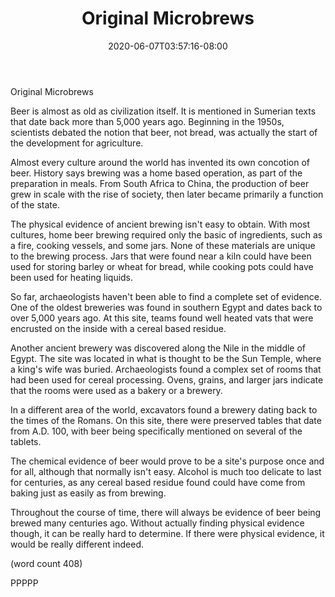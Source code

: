 ﻿---
title: "Original Microbrews"
date: 2020-06-07T03:57:16-08:00
description: "Microbrews Tips for Web Success"
featured_image: "/images/Microbrews.jpg"
tags: ["Microbrews"]
---

Original Microbrews

Beer is almost as old as civilization itself.  It is
mentioned in Sumerian texts that date back more than
5,000 years ago.  Beginning in the 1950s, scientists
debated the notion that beer, not bread, was actually
the start of the development for agriculture.  

Almost every culture around the world has invented
its own concotion of beer.  History says brewing
was a home based operation, as part of the preparation
in meals.  From South Africa to China, the production
of beer grew in scale with the rise of society, 
then later became primarily a function of the state.

The physical evidence of ancient brewing isn't easy
to obtain.  With most cultures, home beer brewing
required only the basic of ingredients, such as a
fire, cooking vessels, and some jars.  None of these
materials are unique to the brewing process.  Jars
that were found near a kiln could have been used
for storing barley or wheat for bread, while cooking
pots could have been used for heating liquids.

So far, archaeologists haven't been able to find a
complete set of evidence.  One of the oldest 
breweries was found in southern Egypt and dates back 
to over 5,000 years ago.  At this site, teams found
well heated vats that were encrusted on the inside
with a cereal based residue.

Another ancient brewery was discovered along the 
Nile in the middle of Egypt.  The site was located
in what is thought to be the Sun Temple, where 
a king's wife was buried.  Archaeologists found 
a complex set of rooms that had been used for 
cereal processing.  Ovens, grains, and larger jars
indicate that the rooms were used as a bakery or
a brewery.

In a different area of the world, excavators found
a brewery dating back to the times of the Romans.
On this site, there were preserved tables that 
date from A.D. 100, with beer being specifically 
mentioned on several of the tablets.

The chemical evidence of beer would prove to be a
site's purpose once and for all, although that
normally isn't easy.  Alcohol is much too delicate
to last for centuries, as any cereal based residue
found could have come from baking just as easily
as from brewing.

Throughout the course of time, there will always
be evidence of beer being brewed many centuries
ago.  Without actually finding physical evidence
though, it can be really hard to determine.  If
there were physical evidence, it would be really
different indeed.

(word count 408)

PPPPP
